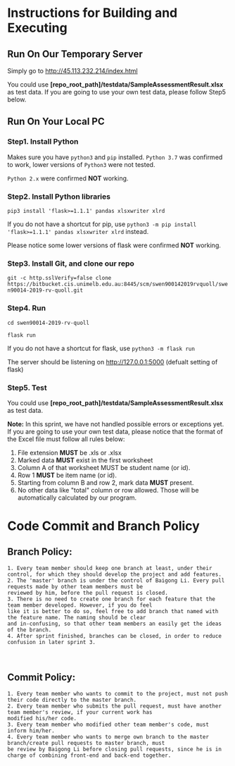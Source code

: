 # Instructions for Building and Executing

## Run On Our Temporary Server

Simply go to http://45.113.232.214/index.html

You could use **[repo_root_path]/testdata/SampleAssessmentResult.xlsx** as test data.
If you are going to use your own test data, please follow Step5 below.

## Run On Your Local PC

### Step1. Install Python

Makes sure you have `python3` and `pip` installed. `Python 3.7` was confirmed to work, lower versions of `Python3` were not tested.

`Python 2.x` were confirmed **NOT** working.


### Step2. Install Python libraries

`pip3 install 'flask>=1.1.1' pandas xlsxwriter xlrd`

If you do not have a shortcut for pip, use
`python3 -m pip install 'flask>=1.1.1' pandas xlsxwriter xlrd`
instead.

Please notice some lower versions of flask were confirmed **NOT** working.


### Step3. Install Git, and clone our repo

`git -c http.sslVerify=false clone https://bitbucket.cis.unimelb.edu.au:8445/scm/swen900142019rvquoll/swen90014-2019-rv-quoll.git`


### Step4. Run

`cd swen90014-2019-rv-quoll`

`flask run`

If you do not have a shortcut for flask, use
`python3 -m flask run`

The server should be listening on http://127.0.0.1:5000 (defualt setting of flask)


### Step5. Test

You could use **[repo_root_path]/testdata/SampleAssessmentResult.xlsx** as test data.

**Note:**
In this sprint, we have not handled possible errors or exceptions yet. 
If you are going to use your own test data, please notice that the format of the Excel file must follow all rules below:

1. File extension **MUST** be .xls or .xlsx
2. Marked data **MUST** exist in the first worksheet
3. Column A of that worksheet MUST be student name (or id).
4. Row 1 **MUST** be item name (or id).
5. Starting from column B and row 2, mark data **MUST** present.
6. No other data like "total" column or row allowed. Those will be automatically calculated by our program.

# Code Commit and Branch Policy
## Branch Policy:
    1. Every team member should keep one branch at least, under their control, for which they should develop the project and add features. 
    2. The 'master' branch is under the control of Baigong Li. Every pull requests made by other team members must be 
    reviewed by him, before the pull request is closed. 
    3. There is no need to create one branch for each feature that the team member developed. However, if you do feel 
    like it is better to do so, feel free to add branch that named with the feature name. The naming should be clear 
    and in-confusing, so that other team members an easily get the ideas of the branch. 
    4. After sprint finished, branches can be closed, in order to reduce confusion in later sprint 3. 
<br />

## Commit Policy:
    1. Every team member who wants to commit to the project, must not push their code directly to the master branch. 
    2. Every team member who submits the pull request, must have another team member's review, if your current work has 
    modified his/her code. 
    3. Every team member who modified other team member's code, must inform him/her. 
    4. Every team member who wants to merge own branch to the master branch/create pull requests to master branch, must 
    be review by Baigong Li before closing pull requests, since he is in charge of combining front-end and back-end together. 
